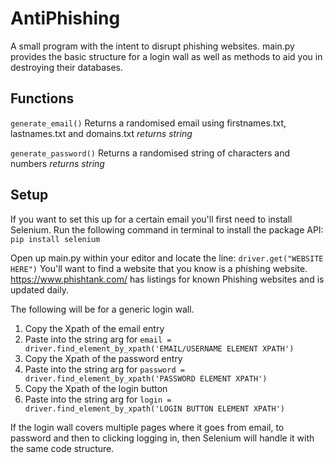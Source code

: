 # AntiPhishing
 A small program with the intent to disrupt phishing websites. main.py provides the basic structure for a login wall as well as methods to aid you in destroying their databases.
 
## Functions
`generate_email()`
Returns a randomised email using firstnames.txt, lastnames.txt and domains.txt
*returns string*

`generate_password()`
Returns a randomised string of characters and numbers
*returns string*

## Setup
If you want to set this up for a certain email you'll first need to install Selenium.
Run the following command in terminal to install the package API:
`pip install selenium`

Open up main.py within your editor and locate the line:
`driver.get("WEBSITE HERE")`
You'll want to find a website that you know is a phishing website. https://www.phishtank.com/ has listings for known Phishing websites and is updated daily.

The following will be for a generic login wall.

1. Copy the Xpath of the email entry
2. Paste into the string arg for `email = driver.find_element_by_xpath('EMAIL/USERNAME ELEMENT XPATH')`
3. Copy the Xpath of the password entry
4. Paste into the string arg for `password = driver.find_element_by_xpath('PASSWORD ELEMENT XPATH')`
5. Copy the Xpath of the login button
6. Paste into the string arg for `login = driver.find_element_by_xpath('LOGIN BUTTON ELEMENT XPATH')`

If the login wall covers multiple pages where it goes from email, to password and then to clicking logging in, then Selenium will handle it with the same code structure.

